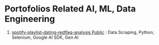 # Portofolios Related AI, ML, Data Engineering

1. [spotify-playlist-dating-redflag-analysis
   Public](https://github.com/noviirna/spotify-playlist-dating-redflag-analysis) : Data Scraping, Python, Selenium,
   Google AI SDK, Gen AI